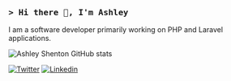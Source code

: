 ### <samp>**> Hi there 👋, I'm Ashley**</samp>

I am a software developer primarily working on PHP and Laravel applications.

![Ashley Shenton GitHub stats](https://github-readme-stats-rose-tau.vercel.app/api?username=ashleyshenton&show_icons=true&include_all_commits=true&theme=dracula)

[![Twitter](https://img.shields.io/badge/Twitter-1DA1F2?logo=twitter&logoColor=white)](https://twitter.com/_ashleyshenton)
[![Linkedin](https://img.shields.io/badge/LinkedIn-0077B5?logo=linkedin&logoColor=white)](https://www.linkedin.com/in/ashleyshenton)
